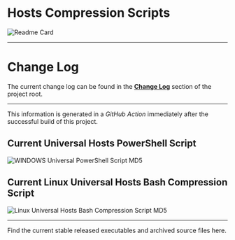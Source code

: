 # Hosts Compression Scripts 

![Readme Card](https://github-readme-stats.vercel.app/api/pin/?username=Lateralus138&repo=hosts-compression-scripts)

---

# Change Log

The current change log can be found in the [**Change Log**](https://github.com/Lateralus138/hosts-compression-scripts#change-log) section of the project root.

---

This information is generated in a *GitHub Action* immediately after the successful build of this project.

## Current Universal Hosts PowerShell Script

![WINDOWS Universal PowerShell Script MD5](https://img.shields.io/endpoint?url=https://raw.githubusercontent.com/Lateralus138/hosts-compression-scripts/master/docs/json/compress_universal_hosts_x86_md5.json)

## Current Linux Universal Hosts Bash Compression Script

![Linux Universal Hosts Bash Compression Script MD5](https://img.shields.io/endpoint?url=https://raw.githubusercontent.com/Lateralus138/hosts-compression-scripts/master/docs/json/compress_linux_generic_hosts_bash_script_md5.json)

---

Find the current stable released executables and archived source files here.

